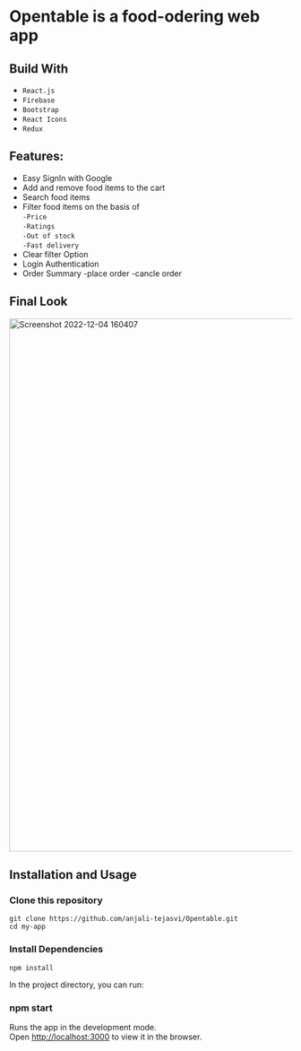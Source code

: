 #  Opentable is a food-odering web app


## Build With

- `React.js`
- `Firebase`
- `Bootstrap`
- `React Icons`
- `Redux`


## Features:

- Easy SignIn with Google
- Add and remove food items to the cart
- Search food items
- Filter food items on the basis of
    <br>
     `-Price`<br>
    `-Ratings`<br>
    `-Out of stock`<br>
    `-Fast delivery`<br>
- Clear filter Option
- Login Authentication
- Order Summary 
    -place order
    -cancle order
    
## Final Look 
<img width="951" alt="Screenshot 2022-12-04 160407" src="https://user-images.githubusercontent.com/74148733/205486057-7801dd30-6af5-4e0e-a949-48149b2efd6f.png">


## Installation and Usage

### Clone this repository

`git clone https://github.com/anjali-tejasvi/Opentable.git`<br>
`cd my-app`

### Install Dependencies

`npm install`

In the project directory, you can run:

### npm start

Runs the app in the development mode.\
Open [http://localhost:3000](http://localhost:3000) to view it in the browser.
